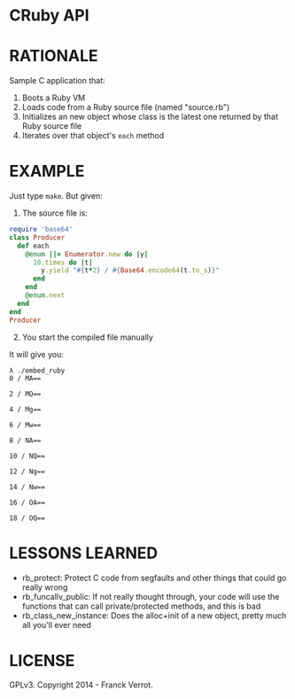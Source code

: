 # CRuby API

# RATIONALE

Sample C application that:

1. Boots a Ruby VM
2. Loads code from a Ruby source file (named "source.rb")
3. Initializes an new object whose class is the latest one returned by that Ruby source file
4. Iterates over that object's `each` method

# EXAMPLE

Just type `make`. But given:

1. The source file is:

```ruby
require 'base64'
class Producer
  def each
    @enum ||= Enumerator.new do |y|
      10.times do |t|
        y.yield "#{t*2} / #{Base64.encode64(t.to_s)}"
      end
    end
    @enum.next
  end
end
Producer
```

2. You start the compiled file manually

It will give you:

    λ ./embed_ruby
    0 / MA==

    2 / MQ==

    4 / Mg==

    6 / Mw==

    8 / NA==

    10 / NQ==

    12 / Ng==

    14 / Nw==

    16 / OA==

    18 / OQ==

# LESSONS LEARNED

* rb_protect: Protect C code from segfaults and other things that could go really wrong
* rb_funcallv_public: If not really thought through, your code will use the functions that can call private/protected methods, and this is bad
* rb_class_new_instance: Does the alloc+init of a new object, pretty much all you'll ever need

# LICENSE

GPLv3. Copyright 2014 - Franck Verrot.
